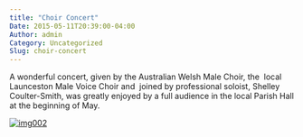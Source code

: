 ```yaml
---
title: "Choir Concert"
Date: 2015-05-11T20:39:00-04:00
Author: admin
Category: Uncategorized
Slug: choir-concert
---
```


A wonderful concert, given by the Australian Welsh Male Choir, the  local Launceston Male Voice Choir and  joined by professional soloist, Shelley Coulter-Smith, was greatly enjoyed by a full audience in the local Parish Hall at the beginning of May.

[![img002](/images/img002.jpg)](/images/img002.jpg)
